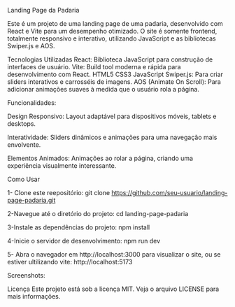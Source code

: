 Landing Page da Padaria

Este é um projeto de uma landing page de uma padaria, desenvolvido com React e Vite para um desempenho otimizado. O site é somente frontend, totalmente responsivo e interativo, utilizando JavaScript e as bibliotecas Swiper.js e AOS.

Tecnologias Utilizadas
React: Biblioteca JavaScript para construção de interfaces de usuário.
Vite: Build tool moderna e rápida para desenvolvimento com React.
HTML5
CSS3
JavaScript
Swiper.js: Para criar sliders interativos e carrosséis de imagens.
AOS (Animate On Scroll): Para adicionar animações suaves à medida que o usuário rola a página.

Funcionalidades:

Design Responsivo: Layout adaptável para dispositivos móveis, tablets e desktops.

Interatividade: Sliders dinâmicos e animações para uma navegação mais envolvente.

Elementos Animados: Animações ao rolar a página, criando uma experiência visualmente interessante.

Como Usar

1- Clone este reepositório:
git clone https://github.com/seu-usuario/landing-page-padaria.git


2-Navegue até o diretório do projeto:
cd landing-page-padaria


3-Instale as dependências do projeto:
npm install

4-Inicie o servidor de desenvolvimento:
npm run dev

5- Abra o navegador em http://localhost:3000 para visualizar o site, ou se estiver ultilizando vite: http://localhost:5173

Screenshots:


Licença
Este projeto está sob a licença MIT. Veja o arquivo LICENSE para mais informações.

